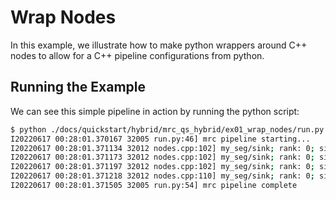 # Wrap Nodes

In this example, we illustrate how to make python wrappers around C++ nodes to allow for a C++ pipeline configurations from python.
## Running the Example

We can see this simple pipeline in action by running the python script:

```bash
$ python ./docs/quickstart/hybrid/mrc_qs_hybrid/ex01_wrap_nodes/run.py
I20220617 00:28:01.370167 32005 run.py:46] mrc pipeline starting...
I20220617 00:28:01.371134 32012 nodes.cpp:102] my_seg/sink; rank: 0; size: 1; tid: 139784256304896; fid: 0x7f22000a3d00 Got value: {Name: 'Instance-0', Value: 0}
I20220617 00:28:01.371173 32012 nodes.cpp:102] my_seg/sink; rank: 0; size: 1; tid: 139784256304896; fid: 0x7f22000a3d00 Got value: {Name: 'Instance-1', Value: 2}
I20220617 00:28:01.371197 32012 nodes.cpp:102] my_seg/sink; rank: 0; size: 1; tid: 139784256304896; fid: 0x7f22000a3d00 Got value: {Name: 'Instance-2', Value: 4}
I20220617 00:28:01.371218 32012 nodes.cpp:110] my_seg/sink; rank: 0; size: 1; tid: 139784256304896; fid: 0x7f22000a3d00 Completed
I20220617 00:28:01.371505 32005 run.py:54] mrc pipeline complete
```
